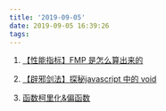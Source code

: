 ```yaml
---
title: '2019-09-05'
date: 2019-09-05 16:39:26
tags:
---
```


1. [【性能指标】FMP 是怎么算出来的](https://juejin.im/post/5d68f21ef265da03c721b7a0)

2. [【辟邪剑法】探秘javascript 中的 void](https://juejin.im/post/5d6f1c3ce51d456206115a68)

3. [函数柯里化&偏函数](https://juejin.im/post/5d6f1347f265da03d7283909)